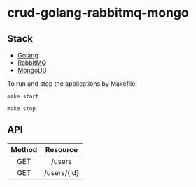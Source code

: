 # crud-golang-rabbitmq-mongo

## Stack

- [Golang](https://go.dev/)
- [RabbitMQ](https://www.rabbitmq.com/)
- [MongoDB](https://www.mongodb.com/)


To run and stop the applications by Makefile:

```
make start

make stop
```

## API

| Method |          Resource           |
|:------:|:---------------------------:|
|  GET   |         /users              |
|  GET   |         /users/{id}         |

